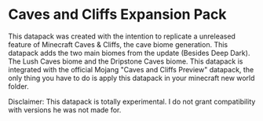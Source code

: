 # Caves and Cliffs Expansion Pack
This datapack was created with the intention to replicate a unreleased feature of Minecraft Caves & Cliffs, the cave biome generation. This datapack adds the two main biomes from the update (Besides Deep Dark). The Lush Caves biome and the Dripstone Caves biome. This datapack is integrated with the official Mojang "Caves and Cliffs Preview" datapack, the only thing you have to do is apply this datapack in your minecraft new world folder.

Disclaimer: This datapack is totally experimental. I do not grant compatibility with versions he was not made for.
